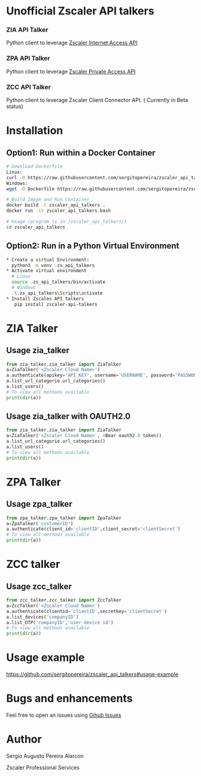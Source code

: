 # Unofficial Zscaler API talkers

### ZIA API Talker
Python client to leverage  [Zscaler Internet Access API](https://help.zscaler.com/zia/api)

### ZPA API Talker
Python client to leverage [Zscaler Private Access API](https://help.zscaler.com/zpa/api-reference)

### ZCC API Talker

Python client to leverage Zscaler Client Connector API. ( Currently in Beta status)

# Installation

## Option1: Run within a Docker Container
``` bash
# Download Dockerfile
Linux:
curl -O https://raw.githubusercontent.com/sergitopereira/zscaler_api_talkers/sergiodevelop/Dockerfile
Windows:
wget -O Dockerfile https://raw.githubusercontent.com/sergitopereira/zscaler_api_talkers/sergiodevelop/Dockerfile 

# Build Image and Run Container
docker build -t zscaler_api_talkers .  
docker run -it zscaler_api_talkers bash

# Usage (program is in /zscaler_api_talkers/)
cd zscaler_api_talkers
```

## Option2: Run in a Python Virtual Environment

``` bash
* Create a virtual Environment:
  python3 -m venv .zs_api_talkers
* Activate virtual environment
  # Linux
  source .zs_api_talkers/bin/activate
  # Windows
  .\.zs_api_talkers\Scripts\activate
* Install Zscales API talkers
   pip install zscaler-api-talkers  
```

# ZIA Talker

## Usage zia_talker
``` python
from zia_talker.zia_talker import ZiaTalker
a=ZiaTalker('<Zscaler Cloud Name>')
a.authenticate(apikey='API_KEY', username='USERNAME', password='PASSWORD')
a.list_url_categorie.url_categories()
a.list_users()
# To view all methods available
print(dir(a))
```

## Usage zia_talker with OAUTH2.0
``` python
from zia_talker.zia_talker import ZiaTalker
a=ZiaTalker('<Zscaler Cloud Name>', <Bear oauth2.0 token))
a.list_url_categorie.url_categories()
a.list_users()
# To view all methods available
print(dir(a))
```


# ZPA Talker

## Usage zpa_talker
``` python
from zpa_talker.zpa_talker import ZpaTalker
a=ZpaTalker('customerID')
a.authenticate(client_id='clientID',client_secret='clientSecret')
# To view all methods available
print(dir(a))
```
# ZCC talker

## Usage zcc_talker
``` python
from zcc_talker.zcc_talker import ZccTalker
a=ZccTalker('<Zscaler Cloud Name>')    
a.authenticate(clientid='clientID',secretkey='clientSecret')
a.list_devices('companyID')
a.list_OTP('companyID','user device id')
# To view all methods available
print(dir(a))
```

# Usage example

https://github.com/sergitopereira/zscaler_api_talkers#usage-example

# Bugs and enhancements

Feel free to open an issues using [Gihub Issues](https://github.com/sergitopereira/zscaler_api_talkers)


# Author

Sergio Augusto Pereira Alarcon

Zscaler Professional Services 



